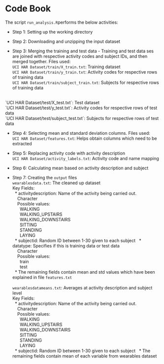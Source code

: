 # Code Book

The script `run_analysis.R`performs the below activities:

* Step 1: Setting up the working directory

* Step 2: Downloading and unzipping the input dataset

* Step 3: Merging the training and test data - Training and test data ses are joined with respective activity codes and subject IDs, and then merged together. Files used:<br/>
`UCI HAR Dataset/train/X_train.txt`: Training dataset<br/>
`UCI HAR Dataset/train/y_train.txt`: Activity codes for respective rows of training data<br/>
`UCI HAR Dataset/train/subject_train.txt`: Subjects for respective rows of training data<br/>
<br/>
`UCI HAR Dataset/test/X_test.txt`: Test dataset<br/>
`UCI HAR Dataset/test/y_test.txt`: Activity codes for respective rows of test data<br/>
`UCI HAR Dataset/test/subject_test.txt`: Subjects for respective rows of test data<br/>

* Step 4: Selecting mean and standard deviation columns. Files used:<br/>
`UCI HAR Dataset/features.txt`: Helps obtain columns which need to be extracted

* Step 5: Replacing activity code with activity description<br/>
`UCI HAR Dataset/activity_labels.txt`: Activity code and name mapping

* Step 6: Calculating mean based on activity description and subject

* Step 7: Creating the `output` files<br/>
`wearablesdata.txt`: The cleaned up dataset<br/>
Key Fields:<br/>
&nbsp;&nbsp;* activitydescription: Name of the activity being carried out.<br/>
    &nbsp;&nbsp;&nbsp;&nbsp;Character<br/>
    &nbsp;&nbsp;&nbsp;&nbsp;Possible values:<br/>
        &nbsp;&nbsp;&nbsp;&nbsp;&nbsp;&nbsp;WALKING<br/>
        &nbsp;&nbsp;&nbsp;&nbsp;&nbsp;&nbsp;WALKING_UPSTAIRS<br/>
        &nbsp;&nbsp;&nbsp;&nbsp;&nbsp;&nbsp;WALKING_DOWNSTAIRS<br/>
        &nbsp;&nbsp;&nbsp;&nbsp;&nbsp;&nbsp;SITTING<br/>
        &nbsp;&nbsp;&nbsp;&nbsp;&nbsp;&nbsp;STANDING<br/>
        &nbsp;&nbsp;&nbsp;&nbsp;&nbsp;&nbsp;LAYING<br/>
&nbsp;&nbsp;* subjectid: Random ID between 1-30 given to each subject
&nbsp;&nbsp;* datatype: Specifies if this is training data or test data<br/>
    &nbsp;&nbsp;&nbsp;&nbsp;Character<br/>
    &nbsp;&nbsp;&nbsp;&nbsp;Possible values:<br/>
        &nbsp;&nbsp;&nbsp;&nbsp;&nbsp;&nbsp;train<br/>
        &nbsp;&nbsp;&nbsp;&nbsp;&nbsp;&nbsp;test<br/>
&nbsp;&nbsp;* The remaining fields contain mean and std values which have been explained in file `features.txt`<br/><br/>
`wearablesdatameans.txt`: Averages at activity description and subject level<br/>
Key Fields:<br/>
&nbsp;&nbsp;* activitydescription: Name of the activity being carried out.<br/>
    &nbsp;&nbsp;&nbsp;&nbsp;Character<br/>
    &nbsp;&nbsp;&nbsp;&nbsp;Possible values:<br/>
        &nbsp;&nbsp;&nbsp;&nbsp;&nbsp;&nbsp;WALKING<br/>
        &nbsp;&nbsp;&nbsp;&nbsp;&nbsp;&nbsp;WALKING_UPSTAIRS<br/>
        &nbsp;&nbsp;&nbsp;&nbsp;&nbsp;&nbsp;WALKING_DOWNSTAIRS<br/>
        &nbsp;&nbsp;&nbsp;&nbsp;&nbsp;&nbsp;SITTING<br/>
        &nbsp;&nbsp;&nbsp;&nbsp;&nbsp;&nbsp;STANDING<br/>
        &nbsp;&nbsp;&nbsp;&nbsp;&nbsp;&nbsp;LAYING<br/>
&nbsp;&nbsp;* subjectid: Random ID between 1-30 given to each subject
&nbsp;&nbsp;* The remaining fields contain mean of each variable from wearables dataset